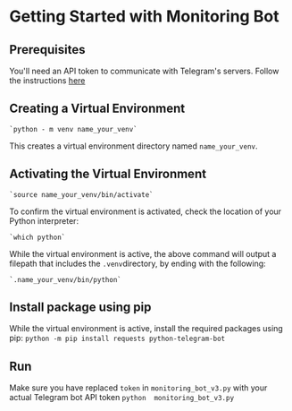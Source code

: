 # Getting Started with Monitoring Bot
## Prerequisites
You'll need an API token to communicate with Telegram's servers. Follow the instructions [here](https://stackoverflow.com/posts/43317562/revisions)

##  Creating a Virtual Environment

    `python - m venv name_your_venv`
    
   This creates a virtual environment directory named `name_your_venv`.

##  Activating the Virtual Environment

    `source name_your_venv/bin/activate`

To confirm the virtual environment is activated, check the location of your Python interpreter:

    `which python`

While the virtual environment is active, the above command will output a filepath that includes the `.venv`directory, by ending with the following:

    `.name_your_venv/bin/python`

##  Install package using pip
While the virtual environment is active, install the required packages using pip:
    `python -m pip install requests python-telegram-bot`
## Run
Make sure you have replaced `token` in `monitoring_bot_v3.py` with your actual Telegram bot API token
    `python  monitoring_bot_v3.py`